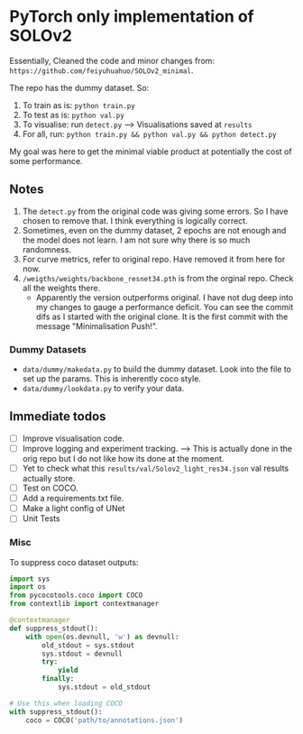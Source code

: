# PyTorch only implementation of SOLOv2

Essentially, Cleaned the code and minor changes from: `https://github.com/feiyuhuahuo/SOLOv2_minimal`.

The repo has the dummy dataset. So:

1. To train as is: `python train.py`
2. To test as is: `python val.py`
3. To visualise: run `detect.py` --> Visualisations saved at `results`
4. For all, run: `python train.py && python val.py && python detect.py`

My goal was here to get the minimal viable product at potentially the cost of some performance. 

## Notes

1. The `detect.py` from the original code was giving some errors. So I have chosen to remove that. I think everything is logically correct.
2. Sometimes, even on the dummy dataset, 2 epochs are not enough and the model does not learn. I am not sure why there is so much randomness.
3. For curve metrics, refer to original repo. Have removed it from here for now.
4. `/weigths/weights/backbone_resnet34.pth` is from the orginal repo. Check all the weights there.
    - Apparently the version outperforms original. I have not dug deep into my changes to gauge a performance deficit. You can see the commit difs as I started with the original clone. It is the first commit with the message "Minimalisation Push!".

### Dummy Datasets

- `data/dummy/makedata.py` to build the dummy dataset. Look into the file to set up the params. This is inherently coco style.
- `data/dummy/lookdata.py` to verify your data.

## Immediate todos

- [ ] Improve visualisation code.
- [ ] Improve logging and experiment tracking. --> This is actually done in the orig repo but I do not like how its done at the moment.
- [ ] Yet to check what this `results/val/Solov2_light_res34.json` val results actually store.
- [ ] Test on COCO.
- [ ] Add a requirements.txt file.
- [ ] Make a light config of UNet
- [ ] Unit Tests

### Misc

To suppress coco dataset outputs:

```python
import sys
import os
from pycocotools.coco import COCO
from contextlib import contextmanager

@contextmanager
def suppress_stdout():
    with open(os.devnull, 'w') as devnull:
        old_stdout = sys.stdout
        sys.stdout = devnull
        try:
            yield
        finally:
            sys.stdout = old_stdout

# Use this when loading COCO
with suppress_stdout():
    coco = COCO('path/to/annotations.json')
```